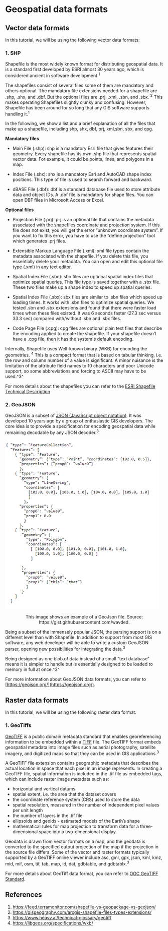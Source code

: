 # Geospatial data formats

## Vector data formats

In this tutorial, we will be using the following vector data formats:

### 1. SHP

Shapefile is the most widely known format for distributing geospatial data. It is a standard first developed by ESRI almost 30 years ago, which is considered ancient in software development.<sup>1</sup> 

The shapefiles consist of several files some of them are mandatory and others optional. The mandatory file extensions needed for a shapefile are .shp, .shx, and .dbf. But the optional files are .prj, .xml, .sbn, and .sbx. <sup>2</sup>  This makes operating Shapefiles slightly clunky and confusing. However, Shapefile has been around for so long that any GIS software supports handling it.<sup>1</sup>

In the following, we show a list and a brief explanation of all the files that make up a shapefile, including shp, shx, dbf, prj, xml,sbn, sbx, and cpg.

**Mandatory files**
- Main File (.shp): shp is a mandatory Esri file that gives features their geometry. Every shapefile has its own .shp file that represents spatial vector data. For example, it could be points, lines, and polygons in a map.

- Index File (.shx): shx is a mandatory Esri and AutoCAD shape index positions. This type of file is used to search forward and backward.

- dBASE File (.dbf): dbf is a standard database file used to store attribute data and object IDs. A .dbf file is mandatory for shape files. You can open DBF files in Microsoft Access or Excel.

**Optional files**
- Projection File (.prj): prj is an optional file that contains the metadata associated with the shapefiles coordinate and projection system. If this file does not exist, you will get the error “unknown coordinate system”. If you want to fix this error, you have to use the “define projection” tool which generates .prj files.

- Extensible Markup Language File (.xml): xml file types contain the metadata associated with the shapefile. If you delete this file, you essentially delete your metadata. You can open and edit this optional file type (.xml) in any text editor.

- Spatial Index File (.sbn): sbn files are optional spatial index files that optimize spatial queries. This file type is saved together with a .sbx file. These two files make up a shape index to speed up spatial queries.

- Spatial Index File (.sbx): sbx files are similar to .sbn files which speed up loading times. It works with .sbn files to optimize spatial queries. We tested .sbn and .sbx extensions and found that there were faster load times when these files existed. It was 6 seconds faster (27.3 sec versus 33.3 sec) compared with/without .sbn and .sbx files.

- Code Page File (.cpg): cpg files are optional plain text files that describe the encoding applied to create the shapefile. If your shapefile doesn’t have a .cpg file, then it has the system´s default encoding.

Internally, Shapefile uses Well-known binary (WKB) for encoding the geometries. <sup>4</sup> This is a compact format that is based on tabular thinking, i.e. the row and column number of a value is significant. A minor nuisance is the limitation of the attribute field names to 10 characters and poor Unicode support, so some abbreviations and forcing to ASCII may have to be used.^3^

For more details about the shapefiles you can refer to the [ESRI Shapefile Technical Description](https://www.esri.com/content/dam/esrisites/sitecore-archive/Files/Pdfs/library/whitepapers/pdfs/shapefile.pdf)

### 2. GeoJSON

GeoJSON is a subset of [JSON (JavaScript object notation)](https://www.json.org). It was developed 10 years ago by a group of enthusiastic GIS developers. The core idea is to provide a specification for encoding geospatial data while remaining decodable by any JSON decoder.<sup>3</sup>

![json_example](../assets/json_example.PNG)

<p style="text-align: center;">This image shows an example of a GeoJson file. Source: https://gist.githubusercontent.com/wavded.
</p>


Being a subset of the immensely popular JSON, the parsing support is on a different level than with Shapefile. In addition to support from most GIS software, any web developer will be able to write a custom GeoJSON parser, opening new possibilities for integrating the data.<sup>3</sup>

Being designed as one blob of data instead of a small "text database" means it is simpler to handle but is essentially designed to be loaded to memory in full at once.^3^ 

For more information about GeoJSON data formats, you can refer to [https://geojson.org/](https://geojson.org/).

## Raster data formats


In this tutorial, we will be using the following raster data format:

### 1. GeoTiffs

[GeoTIFF](https://en.wikipedia.org/wiki/GeoTIFF) is a public domain metadata standard that enables georeferencing information to be embedded within a [TIFF](https://en.wikipedia.org/wiki/TIFF) file. The GeoTIFF format embeds geospatial metadata into image files such as aerial photography, satellite imagery, and digitized maps so that they can be used in GIS applications.<sup>3</sup>

A GeoTIFF file extension contains geographic metadata that describes the actual location in space that each pixel in an image represents. In creating a GeoTIFF file, spatial information is included in the .tif file as embedded tags, which can include raster image metadata such as:
* horizontal and vertical datums 
* spatial extent, i.e. the area that the dataset covers
* the coordinate reference system (CRS) used to store the data
* spatial resolution, measured in the number of independent pixel values per unit length
* the number of layers in the .tif file
* ellipsoids and geoids - estimated models of the Earth’s shape
* mathematical rules for map projection to transform data for a three-dimensional space into a two-dimensional display.

Geodata is drawn from vector formats on a map, and the geodata is converted to the specified output projection of the map if the projection in the source file differs. Some of the vector and raster formats typically supported by a GeoTIFF online viewer include asc, gml, gpx, json, kml, kmz, mid, mif, osm, tif, tab, map, id, dat, gdbtable, and gdbtablx.<sup>3</sup>

For more details about GeoTiff data format, you can refer to [OGC GeoTIFF Standard](https://www.ogc.org/standard/geotiff/).

## References
1. https://feed.terramonitor.com/shapefile-vs-geopackage-vs-geojson/
2. https://gisgeography.com/arcgis-shapefile-files-types-extensions/
3. https://www.heavy.ai/technical-glossary/geotiff
4. https://libgeos.org/specifications/wkb/
